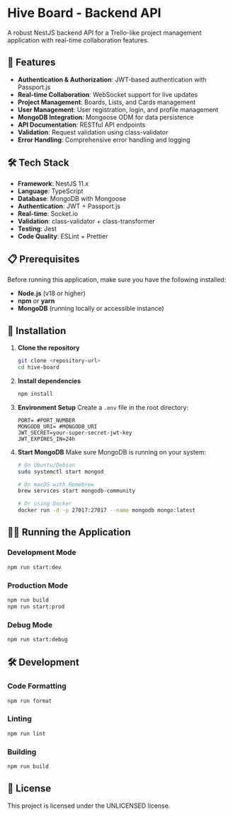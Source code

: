 # Hive Board - Backend API

A robust NestJS backend API for a Trello-like project management application with real-time collaboration features.

## 🚀 Features

- **Authentication & Authorization**: JWT-based authentication with Passport.js
- **Real-time Collaboration**: WebSocket support for live updates
- **Project Management**: Boards, Lists, and Cards management
- **User Management**: User registration, login, and profile management
- **MongoDB Integration**: Mongoose ODM for data persistence
- **API Documentation**: RESTful API endpoints
- **Validation**: Request validation using class-validator
- **Error Handling**: Comprehensive error handling and logging

## 🛠️ Tech Stack

- **Framework**: NestJS 11.x
- **Language**: TypeScript
- **Database**: MongoDB with Mongoose
- **Authentication**: JWT + Passport.js
- **Real-time**: Socket.io
- **Validation**: class-validator + class-transformer
- **Testing**: Jest
- **Code Quality**: ESLint + Prettier

## 📋 Prerequisites

Before running this application, make sure you have the following installed:

- **Node.js** (v18 or higher)
- **npm** or **yarn**
- **MongoDB** (running locally or accessible instance)

## 🚀 Installation

1. **Clone the repository**
   ```bash
   git clone <repository-url>
   cd hive-board
   ```

2. **Install dependencies**
   ```bash
   npm install
   ```

3. **Environment Setup**
   Create a `.env` file in the root directory:
   ```env
   PORT= #PORT_NUMBER
   MONGODB_URI= #MONGODB_URI
   JWT_SECRET=your-super-secret-jwt-key
   JWT_EXPIRES_IN=24h
   ```

4. **Start MongoDB**
   Make sure MongoDB is running on your system:
   ```bash
   # On Ubuntu/Debian
   sudo systemctl start mongod
   
   # On macOS with Homebrew
   brew services start mongodb-community
   
   # Or using Docker
   docker run -d -p 27017:27017 --name mongodb mongo:latest
   ```

## 🏃‍♂️ Running the Application

### Development Mode
```bash
npm run start:dev
```

### Production Mode
```bash
npm run build
npm run start:prod
```

### Debug Mode
```bash
npm run start:debug
```


## 🛠️ Development

### Code Formatting
```bash
npm run format
```

### Linting
```bash
npm run lint
```

### Building
```bash
npm run build
```


## 📄 License
This project is licensed under the UNLICENSED license.